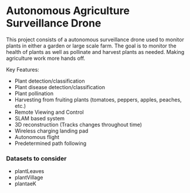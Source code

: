 # Autonomous Agriculture Surveillance Drone
This project consists of a autonomous surveillance drone used to monitor plants in either a garden or large scale farm. The goal is to monitor the health of plants as well as pollinate and harvest plants as needed. Making agriculture work more hands off.

 Key Features:
 - Plant detection/classification
 - Plant disease detection/classification
 - Plant pollination 
 - Harvesting from fruiting plants (tomatoes, peppers, apples, peaches, etc.)
 - Remote Viewing and Control
 - SLAM based system 
 - 3D reconstruction (Tracks changes throughout time)
 - Wireless charging landing pad
 - Autonomous flight 
 - Predetermined path following


### Datasets to consider

- plantLeaves
- plantVillage
- plantaeK
